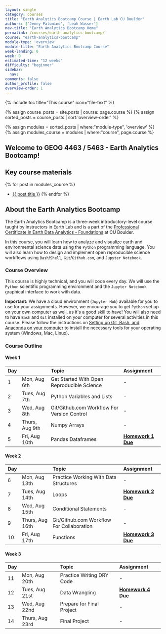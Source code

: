 ```yaml
---
layout: single
category: courses
title: "Earth Analytics Bootcamp Course | Earth Lab CU Boulder"
authors: ['Jenny Palomino', 'Leah Wasser']
nav-title: "Earth Analytics Bootcamp Home"
permalink: /courses/earth-analytics-bootcamp/
course: "earth-analytics-bootcamp"
module-type: 'overview'
module-title: "Earth Analytics Bootcamp Course"
week-landing: 0
week: 0
estimated-time: "12 weeks"
difficulty: "beginner"
sidebar:
  nav:
comments: false
author_profile: false
overview-order: 1
---
```


{% include toc title="This course" icon="file-text" %}

{% assign course_posts = site.posts | course: page.course %}
{% assign sorted_posts = course_posts | sort:'overview-order' %}

{% assign modules = sorted_posts | where:"module-type", 'overview' %}
{% assign modules_course = modules | where:"course", page.course %}

<div class="notice--info" markdown="1">

## <i class="fa fa-ship" aria-hidden="true"></i> Welcome to GEOG 4463 / 5463 - Earth Analytics Bootcamp! 

## Key course materials

{% for post in modules_course %}
 * <a href="{{ site.url }}{{ post.permalink }}">{{ post.title }}</a>
{% endfor %}

</div>
<!-- an overview module specifies the overview content for the course including syllabus and any assignments  module-type: 'session' specified a week or a particular set of content surrounding a topic - eg internship seminar, etc -->

## About the Earth Analytics Bootcamp
The Earth Analytics Bootcamp is a three-week introductory-level course taught by instructors in Earth Lab and is a part of the <a href="https://www.colorado.edu/earthlab/earth-data-analytics-foundations-professional-certificate" target="_blank">Professional Certificate in Earth Data Analytics - Foundations</a> at CU Boulder.

In this course, you will learn how to analyze and visualize earth and environmental science data using the `Python` programming language. You will also learn how to design and implement open reproducible science workflows using `Bash`/`Shell`, `Git`/`Github.com`, and `Jupyter Notebook`. 

### Course Overview 
This course is highly technical, and you will code every day. We will use the `Python` scientific programming environment and the `Jupyter Notebook` graphical interface to work with data.

<i fa fa-star></i>**Important:** We have a cloud environment (`Jupyter Hub`) available for you to use for your assignments. However, we encourage you to get `Python` set up on your own computer as well, as it's a good skill to have! You will also need to have `Bash` and `Git` installed on your computer for several activities in this course. Please follow the instructions on <a href="{{ site.url }}/workshops/setup-earth-analytics-python/setup-git-bash-anaconda/" target = "_blank">Setting up Git, Bash, and Anaconda on your computer</a> to install the necessary tools for your operating system (Windows, Mac, Linux).


### Course Outline

#### Week 1 

| Day  | | Topic                                       | Assignment           |
|:---------|:------------|:----------------------------------------------------------|:-----------------|
| 1    | Mon, Aug 6th | Get Started With Open Reproducible Science            | - |
| 2    | Tues, Aug 7th | Python Variables and Lists           | - |
| 3    | Wed, Aug 8th | Git/Github.com Workflow For Version Control             | - |
| 4    | Thurs, Aug 9th |      Numpy Arrays      | - |
| 5    | Fri, Aug 10th | Pandas Dataframes            | **<a href="{{ site.url }}/courses/earth-analytics-bootcamp/earth-analytics-bootcamp-homework-1/">Homework 1 Due</a>** |



#### Week 2 

| Day  | | Topic                                       | Assignment           |
|:---------|:------------|:----------------------------------------------------------|:-----------------|
| 6    | Mon, Aug 13th | Practice Working With Data Structures            | - |
| 7   | Tues, Aug 14th | Loops           | **<a href="{{ site.url }}/courses/earth-analytics-bootcamp/earth-analytics-bootcamp-homework-2/">Homework 2 Due</a>** |
| 8    | Wed, Aug 15th | Conditional Statements             | - |
| 9    | Thurs, Aug 16th | Git/Github.com Workflow For Collaboration      | - |
| 10    | Fri, Aug 17th | Functions           | **<a href="{{ site.url }}/courses/earth-analytics-bootcamp/earth-analytics-bootcamp-homework-3/">Homework 3 Due</a>** |


#### Week 3 

| Day  | | Topic                                       | Assignment           |
|:---------|:------------|:----------------------------------------------------------|:-----------------|
| 11    | Mon, Aug 20th | Practice Writing DRY Code            | - |
| 12   | Tues, Aug 21st | Data Wrangling           | **<a href="{{ site.url }}/courses/earth-analytics-bootcamp/earth-analytics-bootcamp-homework-4/">Homework 4 Due</a>** |
| 13    | Wed, Aug 22nd | Prepare for Final Project             | - |
| 14    | Thurs, Aug 23rd | Final Project      | - |



